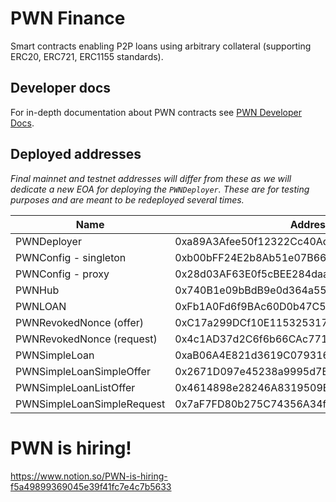 # PWN Finance
Smart contracts enabling P2P loans using arbitrary collateral (supporting ERC20, ERC721, ERC1155 standards).

## Developer docs
For in-depth documentation about PWN contracts see [PWN Developer Docs](https://dev-docs.pwn.xyz/).

## Deployed addresses
_Final mainnet and testnet addresses will differ from these as we will dedicate a new EOA for deploying the `PWNDeployer`. These are for testing purposes and are meant to be redeployed several times._

| Name | Address | Mainnets | Testnets |
| --- | --- | --- | --- |
| PWNDeployer | 0xa89A3Afee50f12322Cc40Ad942eB6F0d608dBd05 | `TBD` | [Goerli](https://goerli.etherscan.io/address/0xa89A3Afee50f12322Cc40Ad942eB6F0d608dBd05)
| PWNConfig - singleton | 0xb00bFF24E2b8Ab51e07B660640E5973Df3d9C91c | `TBD` | [Goerli](https://goerli.etherscan.io/address/0xb00bFF24E2b8Ab51e07B660640E5973Df3d9C91c)
| PWNConfig - proxy | 0x28d03AF63E0f5cBEE284daaEE4e9A0C3096e0BBD | `TBD` | [Goerli](https://goerli.etherscan.io/address/0x28d03AF63E0f5cBEE284daaEE4e9A0C3096e0BBD)
| PWNHub | 0x740B1e09bBdB9e0d364a55B74F1e036DEA4315D2 | `TBD` | [Goerli](https://goerli.etherscan.io/address/0x740B1e09bBdB9e0d364a55B74F1e036DEA4315D2)
| PWNLOAN | 0xFb1A0Fd6f9BAc60D0b47C50e06Ca08daD650E7e3 | `TBD` | [Goerli](https://goerli.etherscan.io/address/0xFb1A0Fd6f9BAc60D0b47C50e06Ca08daD650E7e3)
| PWNRevokedNonce (offer) | 0xC17a299DCf10E115325317C29d77Ea63FA80D94a | `TBD` | [Goerli](https://goerli.etherscan.io/address/0xC17a299DCf10E115325317C29d77Ea63FA80D94a)
| PWNRevokedNonce (request) | 0x4c1AD37d2C6f6b66CAc7718fD173EAD76666dFc8 | `TBD` | [Goerli](https://goerli.etherscan.io/address/0x4c1AD37d2C6f6b66CAc7718fD173EAD76666dFc8)
| PWNSimpleLoan | 0xaB06A4E821d3619C079316ccB9b4F5D5a0a69eEE | `TBD` | [Goerli](https://goerli.etherscan.io/address/0xaB06A4E821d3619C079316ccB9b4F5D5a0a69eEE)
| PWNSimpleLoanSimpleOffer | 0x2671D097e45238a9995d7B28Ac9bbC3bC22B023C | `TBD` | [Goerli](https://goerli.etherscan.io/address/0x2671D097e45238a9995d7B28Ac9bbC3bC22B023C)
| PWNSimpleLoanListOffer | 0x4614898e28246A8319509E0bF71De517695a697f | `TBD` | [Goerli](https://goerli.etherscan.io/address/0x4614898e28246A8319509E0bF71De517695a697f)
| PWNSimpleLoanSimpleRequest | 0x7aF7FD80b275C74356A34fE455e53061cE2DA465 | `TBD` | [Goerli](https://goerli.etherscan.io/address/0x7aF7FD80b275C74356A34fE455e53061cE2DA465)


# PWN is hiring!
https://www.notion.so/PWN-is-hiring-f5a49899369045e39f41fc7e4c7b5633
